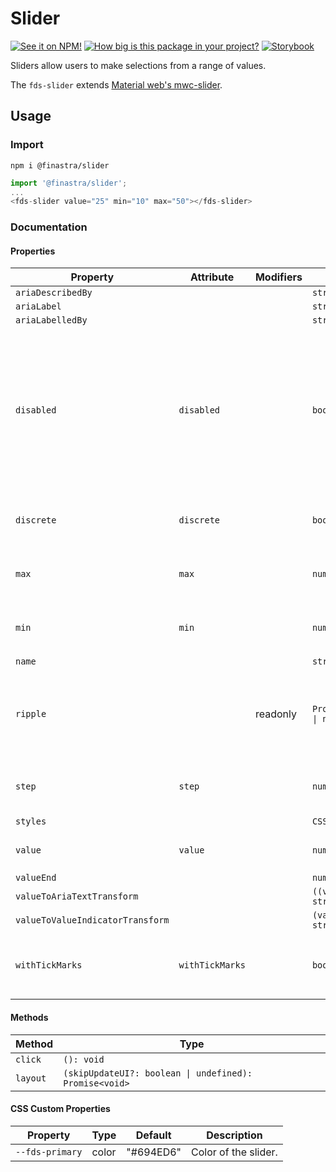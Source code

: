 # Slider

[![See it on NPM!](https://img.shields.io/npm/v/@finastra/slider?style=for-the-badge)](https://www.npmjs.com/package/@finastra/slider)
[![How big is this package in your project?](https://img.shields.io/bundlephobia/minzip/@finastra/slider?style=for-the-badge)](https://bundlephobia.com/result?p=@finastra/slider')
[![Storybook](https://shields.io/badge/-Play%20with%20this%20web%20component-2a0481?logo=storybook&style=for-the-badge)](https://finastra.github.io/finastra-design-system/?path=/story/forms-slider--default)


Sliders allow users to make selections from a range of values.

The `fds-slider`  extends [Material web's mwc-slider](https://github.com/material-components/material-web/tree/master/packages/slider).

## Usage

### Import

```
npm i @finastra/slider
```

```ts
import '@finastra/slider';
...
<fds-slider value="25" min="10" max="50"></fds-slider>
```


### Documentation
<!-- DOC -->
#### Properties

| Property                         | Attribute       | Modifiers | Type                                            | Default    | Description                                      |
|----------------------------------|-----------------|-----------|-------------------------------------------------|------------|--------------------------------------------------|
| `ariaDescribedBy`                |                 |           | `string`                                        |            |                                                  |
| `ariaLabel`                      |                 |           | `string`                                        |            |                                                  |
| `ariaLabelledBy`                 |                 |           | `string`                                        |            |                                                  |
| `disabled`                       | `disabled`      |           | `boolean`                                       | false      | Disabled state for the component. When `disabled` is set to `true`, the<br />component will not be added to form submission. |
| `discrete`                       | `discrete`      |           | `boolean`                                       | false      | display value above the thumb.                   |
| `max`                            | `max`           |           | `number`                                        | 100        | Maximum selectable value of the slider.          |
| `min`                            | `min`           |           | `number`                                        | 0          | Minimum selectable value of the slider.          |
| `name`                           |                 |           | `string`                                        |            |                                                  |
| `ripple`                         |                 | readonly  | `Promise<RippleInterface \| null> \| undefined` |            | Implement ripple getter for Ripple integration with mwc-formfield |
| `step`                           | `step`          |           | `number`                                        | 1          | The step to increase current value.              |
| `styles`                         |                 |           | `CSSResult[]`                                   | ["styles"] |                                                  |
| `value`                          | `value`         |           | `number`                                        | 0          | Current selected value.                          |
| `valueEnd`                       |                 |           | `number`                                        |            |                                                  |
| `valueToAriaTextTransform`       |                 |           | `((value: number) => string) \| null`           |            |                                                  |
| `valueToValueIndicatorTransform` |                 |           | `(value: number) => string`                     |            |                                                  |
| `withTickMarks`                  | `withTickMarks` |           | `boolean`                                       | false      | display tick marks for each step on the track.   |

#### Methods

| Method   | Type                                             |
|----------|--------------------------------------------------|
| `click`  | `(): void`                                       |
| `layout` | `(skipUpdateUI?: boolean \| undefined): Promise<void>` |

#### CSS Custom Properties

| Property        | Type  | Default   | Description          |
|-----------------|-------|-----------|----------------------|
| `--fds-primary` | color | "#694ED6" | Color of the slider. |
<!-- /DOC -->